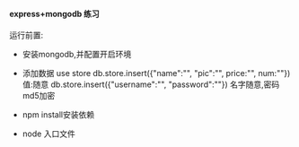 #### express+mongodb 练习

运行前置:
  - 安装mongodb,并配置开启环境
  
  - 添加数据
    use store
    db.store.insert({"name":"", "pic":"", price:"", num:""})  值:随意
    db.store.insert({"username":"", "password":""})         名字随意,密码md5加密
    
  - npm install安装依赖
  
  - node 入口文件
